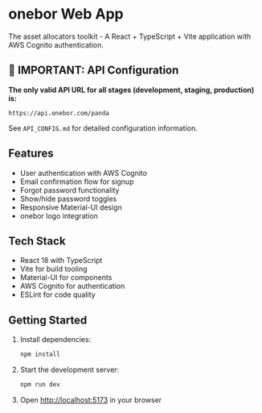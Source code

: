 # onebor Web App

The asset allocators toolkit - A React + TypeScript + Vite application with AWS Cognito authentication.

## 🚨 IMPORTANT: API Configuration

**The only valid API URL for all stages (development, staging, production) is:**

```
https://api.onebor.com/panda
```

See `API_CONFIG.md` for detailed configuration information.

## Features

- User authentication with AWS Cognito
- Email confirmation flow for signup
- Forgot password functionality
- Show/hide password toggles
- Responsive Material-UI design
- onebor logo integration

## Tech Stack

- React 18 with TypeScript
- Vite for build tooling
- Material-UI for components
- AWS Cognito for authentication
- ESLint for code quality

## Getting Started

1. Install dependencies:

   ```bash
   npm install
   ```

2. Start the development server:

   ```bash
   npm run dev
   ```

3. Open [http://localhost:5173](http://localhost:5173) in your browser
